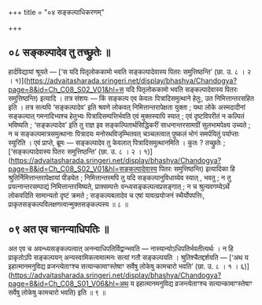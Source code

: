 +++
title = "०४ सङ्कल्पाधिकरणम्"

+++

## ०८ सङ्कल्पादेव तु तच्छ्रुतेः ॥

हार्दविद्यायां श्रूयते — [‘स यदि पितृलोककामो भवति सङ्कल्पादेवास्य पितरः समुत्तिष्ठन्ति’ (छा. उ. ८ । २ । १)](https://advaitasharada.sringeri.net/display/bhashya/Chandogya?page=8&id=Ch_C08_S02_V01&hl=स यदि पितृलोककामो भवति सङ्कल्पादेवास्य पितरः समुत्तिष्ठन्ति) इत्यादि । तत्र संशयः — किं सङ्कल्प एव केवलः पित्रादिसमुत्थाने हेतुः, उत निमित्तान्तरसहित इति । तत्र सत्यपि ‘सङ्कल्पादेव’ इति श्रवणे लोकवत् निमित्तान्तरापेक्षता युक्ता ; यथा लोके अस्मदादीनां सङ्कल्पात् गमनादिभ्यश्च हेतुभ्यः पित्रादिसम्पत्तिर्भवति एवं मुक्तस्यापि स्यात् ; एवं दृष्टविपरीतं न कल्पितं भविष्यति ; ‘सङ्कल्पादेव’ इति तु राज्ञ इव सङ्कल्पितार्थसिद्धिकरीं साधनान्तरसामग्रीं सुलभामपेक्ष्य उच्यते ; न च सङ्कल्पमात्रसमुत्थानाः पित्रादयः मनोरथविजृम्भितवत् चञ्चलत्वात् पुष्कलं भोगं समर्पयितुं पर्याप्ताः स्युरिति । एवं प्राप्ते, ब्रूमः — सङ्कल्पादेव तु केवलात् पित्रादिसमुत्थानमिति । कुतः ? तच्छ्रुतेः ; [‘सङ्कल्पादेवास्य पितरः समुत्तिष्ठन्ति’ (छा. उ. ८ । २ । १)](https://advaitasharada.sringeri.net/display/bhashya/Chandogya?page=8&id=Ch_C08_S02_V01&hl=सङ्कल्पादेवास्य पितरः समुत्तिष्ठन्ति) इत्यादिका हि श्रुतिर्निमित्तान्तरापेक्षायां पीड्येत ; निमित्तान्तरमपि तु यदि सङ्कल्पानुविधाय्येव स्यात् , भवतु ; न तु प्रयत्नान्तरसम्पाद्यं निमित्तान्तरमिष्यते, प्राक्सम्पत्तेः वन्ध्यसङ्कल्पत्वप्रसङ्गात् ; न च श्रुत्यवगम्येऽर्थे लोकवदिति सामान्यतो दृष्टं क्रमते ; सङ्कल्पबलादेव च एषां यावत्प्रयोजनं स्थैर्योपपत्तिः, प्राकृतसङ्कल्पविलक्षणत्वान्मुक्तसङ्कल्पस्य ॥ ८ ॥

## ०९ अत एव चानन्याधिपतिः ॥

अत एव च अवन्ध्यसङ्कल्पत्वात् अनन्याधिपतिर्विद्वान्भवति — नास्यान्योऽधिपतिर्भवतीत्यर्थः । न हि प्राकृतोऽपि सङ्कल्पयन् अन्यस्वामिकत्वमात्मनः सत्यां गतौ सङ्कल्पयति । श्रुतिश्चैतद्दर्शयति — [‘अथ य इहात्मानमनुविद्य व्रजन्त्येताꣳश्च सत्यान्कामाꣳस्तेषाꣳ सर्वेषु लोकेषु कामचारो भवति’ (छा. उ. ८ । १ । ६)](https://advaitasharada.sringeri.net/display/bhashya/Chandogya?page=8&id=Ch_C08_S01_V06&hl=अथ य इहात्मानमनुविद्य व्रजन्त्येताꣳश्च सत्यान्कामाꣳस्तेषाꣳ सर्वेषु लोकेषु कामचारो भवति) इति ॥ ९ ॥
